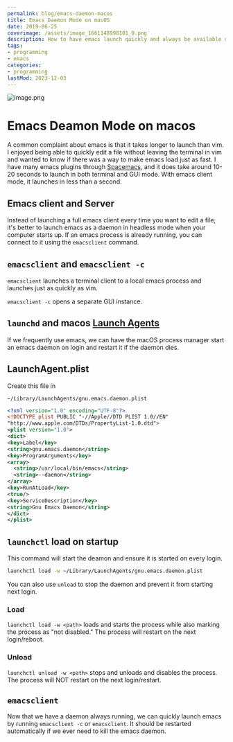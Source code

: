 ```yaml
---
permalink: blog/emacs-daemon-macos
title: Emacs Daemon Mode on macOS
date: 2019-06-25
coverimage: /assets/image_1661148998101_0.png
description: How to have emacs launch quickly and always be available on macos
tags:
- programming
- emacs
categories:
- programming
lastMod: 2023-12-03
---
```

![image.png](/assets/image_1661148998101_0.png)

# Emacs Deamon Mode on macos


A common complaint about emacs is that it takes longer to launch than vim. I enjoyed being able to quickly edit a file without leaving the terminal in vim and wanted to know if there was a way to make emacs load just as fast. I have many emacs plugins through [Spacemacs](https://www.spacemacs.org/), and it does take around 10-20 seconds to launch in both terminal and GUI mode. With emacs client mode, it launches in less than a second.

## Emacs client and Server


Instead of launching a full emacs client every time you want to edit a file, it's better to launch emacs as a daemon in headless mode when your computer starts up. If an emacs process is already running, you can connect to it using the `emacsclient` command.

## `emacsclient` and `emacsclient -c`


`emacsclient` launches a terminal client to a local emacs process and launches just as quickly as vim.

`emacsclient -c` opens a separate GUI instance.

## `launchd` and macos [Launch Agents](https://developer.apple.com/library/archive/documentation/MacOSX/Conceptual/BPSystemStartup/Chapters/Introduction.html "Launch Agents")


If we frequently use emacs, we can have the macOS process manager start an emacs daemon on login and restart it if the daemon dies.

## LaunchAgent.plist


Create this file in

`~/Library/LaunchAgents/gnu.emacs.daemon.plist`

``` xml
<?xml version="1.0" encoding="UTF-8"?>
<!DOCTYPE plist PUBLIC "-//Apple//DTD PLIST 1.0//EN"
"http://www.apple.com/DTDs/PropertyList-1.0.dtd">
<plist version="1.0">
<dict>
<key>Label</key>
<string>gnu.emacs.daemon</string>
<key>ProgramArguments</key>
<array>
  <string>/usr/local/bin/emacs</string>
  <string>--daemon</string>
</array>
<key>RunAtLoad</key>
<true/>
<key>ServiceDescription</key>
<string>Gnu Emacs Daemon</string>
</dict>
</plist>
```

## `launchctl` load on startup


This command will start the deamon and ensure it is started on every login.

``` bash
launchctl load -w ~/Library/LaunchAgents/gnu.emacs.daemon.plist
```

You can also use `unload` to stop the daemon and prevent it from starting next login.

### Load


`launchctl load -w <path>` loads and starts the process while also marking the process as "not disabled." The process will restart on the next login/reboot.

### Unload


`launchctl unload -w <path>` stops and unloads and disables the process. The process will NOT restart on the next login/restart.

## `emacsclient`


Now that we have a daemon always running, we can quickly launch emacs by running `emacsclient -c` or `emacsclient`. It should be restarted automatically if we ever need to kill the emacs daemon.

